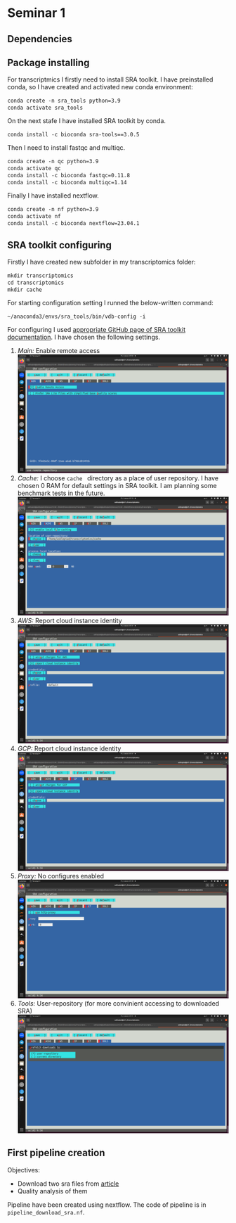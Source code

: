 # Seminar 1

## Dependencies

## Package installing

For transcriptmics I firstly need to install SRA toolkit.
I have preinstalled conda, so I have created and activated new conda environment:

```{bash}
conda create -n sra_tools python=3.9
conda activate sra_tools
```
On the next stafe I have installed SRA toolkit by conda.

```{bash}
conda install -c bioconda sra-tools==3.0.5
```

Then I need to install fastqc and multiqc.

```{bash}
conda create -n qc python=3.9
conda activate qc
conda install -c bioconda fastqc=0.11.8
conda install -c bioconda multiqc=1.14
```


Finally I have installed nextflow.

```{bash}
conda create -n nf python=3.9
conda activate nf
conda install -c bioconda nextflow=23.04.1
```


## SRA toolkit configuring

Firstly I have created new subfolder in my transcriptomics folder:

```
mkdir transcriptomics
cd transcriptomics
mkdir cache
```

For starting configuration setting I runned the below-written command:

```{bash}
~/anaconda3/envs/sra_tools/bin/vdb-config -i
```

For configuring I used [appropriate GitHub page of SRA toolkit documentation](https://github.com/ncbi/sra-tools/wiki/05.-Toolkit-Configuration). I have chosen the following settings.

1. *Main:* Enable remote access ![sra-toolkit configure1](./pictures/sra_toolkit_configure1.png)
2. *Cache:* I choose `cache ` directory as a place of user repository. I have chosen 0 RAM for default settings in SRA toolkit. I am planning some benchmark tests in the future.  ![sra-toolkit configure2](./pictures/sra_toolkit_configure2.png)
3. *AWS:* Report cloud instance identity ![sra-toolkit configure3](./pictures/sra_toolkit_configure3.png)
4. *GCP:* Report cloud instance identity ![sra-toolkit configure4](./pictures/sra_toolkit_configure4.png)
5. *Proxy:* No configures enabled ![sra-toolkit configure5](./pictures/sra_toolkit_configure5.png)
6. *Tools:* User-repository (for more convinient accessing to downloaded SRA) ![sra-toolkit configure6](./pictures/sra_toolkit_configure6.png)

## First pipeline creation

Objectives:

- Download two sra files from [article](https://www.nature.com/articles/s41598-018-23226-4)
- Quality analysis of them

Pipeline have been created using nextflow. The code of pipeline is in `pipeline_download_sra.nf`. 
